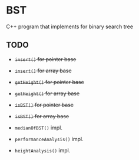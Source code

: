 # BST
C++ program that implements for binary search tree

## TODO

- ~~`insert()` for pointer base~~
- ~~`insert()` for array base~~

- ~~`getHeight()` for pointer base~~
- ~~`getHeight()` for array base~~

- ~~`isBST()` for pointer base~~
- ~~`isBST()` for array base~~

- `medianOfBST()` impl.
- `performanceAnalysis()` impl.
- `heightAnalysis()` impl.

